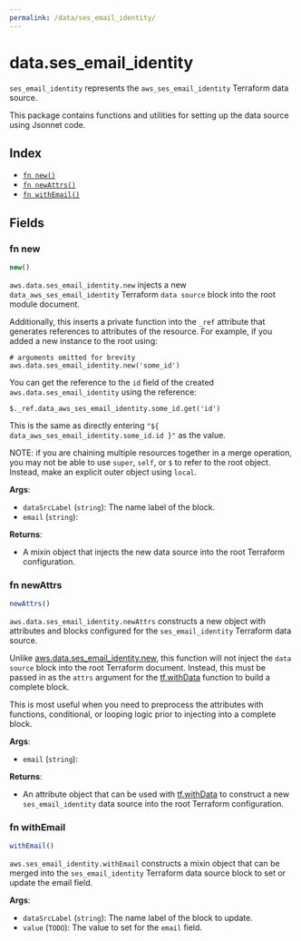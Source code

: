 ```yaml
---
permalink: /data/ses_email_identity/
---
```


# data.ses_email_identity

`ses_email_identity` represents the `aws_ses_email_identity` Terraform data source.



This package contains functions and utilities for setting up the data source using Jsonnet code.


## Index

* [`fn new()`](#fn-new)
* [`fn newAttrs()`](#fn-newattrs)
* [`fn withEmail()`](#fn-withemail)

## Fields

### fn new

```ts
new()
```


`aws.data.ses_email_identity.new` injects a new `data_aws_ses_email_identity` Terraform `data source`
block into the root module document.

Additionally, this inserts a private function into the `_ref` attribute that generates references to attributes of the
resource. For example, if you added a new instance to the root using:

    # arguments omitted for brevity
    aws.data.ses_email_identity.new('some_id')

You can get the reference to the `id` field of the created `aws.data.ses_email_identity` using the reference:

    $._ref.data_aws_ses_email_identity.some_id.get('id')

This is the same as directly entering `"${ data_aws_ses_email_identity.some_id.id }"` as the value.

NOTE: if you are chaining multiple resources together in a merge operation, you may not be able to use `super`, `self`,
or `$` to refer to the root object. Instead, make an explicit outer object using `local`.

**Args**:
  - `dataSrcLabel` (`string`): The name label of the block.
  - `email` (`string`): 

**Returns**:
- A mixin object that injects the new data source into the root Terraform configuration.


### fn newAttrs

```ts
newAttrs()
```


`aws.data.ses_email_identity.newAttrs` constructs a new object with attributes and blocks configured for the `ses_email_identity`
Terraform data source.

Unlike [aws.data.ses_email_identity.new](#fn-sesemailidentitynew), this function will not inject the `data source`
block into the root Terraform document. Instead, this must be passed in as the `attrs` argument for the
[tf.withData](https://github.com/tf-libsonnet/core/tree/main/docs#fn-withdata) function to build a complete block.

This is most useful when you need to preprocess the attributes with functions, conditional, or looping logic prior to
injecting into a complete block.

**Args**:
  - `email` (`string`): 

**Returns**:
  - An attribute object that can be used with [tf.withData](https://github.com/tf-libsonnet/core/tree/main/docs#fn-withdata) to construct a new `ses_email_identity` data source into the root Terraform configuration.


### fn withEmail

```ts
withEmail()
```

`aws.ses_email_identity.withEmail` constructs a mixin object that can be merged into the `ses_email_identity`
Terraform data source block to set or update the email field.



**Args**:
  - `dataSrcLabel` (`string`): The name label of the block to update.
  - `value` (`TODO`): The value to set for the `email` field.
